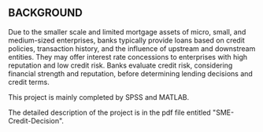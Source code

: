 ## BACKGROUND
Due to the smaller scale and limited mortgage assets of micro, small, and medium-sized enterprises, banks typically provide loans based on credit policies, transaction history, and
the influence of upstream and downstream entities. They may offer interest rate concessions to
enterprises with high reputation and low credit risk. Banks evaluate credit risk, considering
financial strength and reputation, before determining lending decisions and credit terms.

This project is mainly completed by SPSS and MATLAB.

The detailed description of the project is in the pdf file entitled "SME-Credit-Decision".
